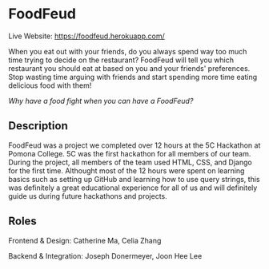 FoodFeud
========

Live Website: https://foodfeud.herokuapp.com/

When you eat out with your friends, do you always spend way too much time trying to decide on the restaurant? FoodFeud will tell you which restaurant you should eat at based on you and your friends' preferences. Stop wasting time arguing with friends and start spending more time eating delicious food with them!

*Why have a food fight when you can have a FoodFeud?*

Description
-----------

FoodFeud was a project we completed over 12 hours at the 5C Hackathon at Pomona College. 5C was the first hackathon for all members of our team. During the project, all members of the team used HTML, CSS, and Django for the first time. Althought most of the 12 hours were spent on learning basics such as setting up GitHub and learning how to use query strings, this was definitely a great educational experience for all of us and will definitely guide us during future hackathons and projects.

Roles
-----

Frontend & Design: Catherine Ma, Celia Zhang

Backend & Integration: Joseph Donermeyer, Joon Hee Lee
